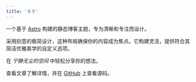 ```yaml
---
title: '关于'
---
```


<!--
此内容将显示在首页顶部。
如果你不想显示任何内容，可以将其留空。
-->

一个基于 [Astro](https://astro.build) 构建的静态博客主题，专为清晰和专注而设计。

采用刻意的极简设计，这种布局确保你的内容成为焦点。它构建灵活，提供符合其简洁优雅美学的自定义选项。

在 _宁静无尘的空间_ 中轻松分享你的想法。

查看文章了解详情，并在 [GitHub](https://github.com/BaoPaper/astro-sora) 上查看源码。
